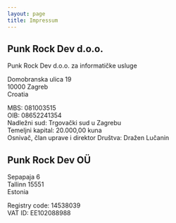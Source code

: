 ```yaml
---
layout: page
title: Impressum
---
```


## Punk Rock Dev d.o.o.

Punk Rock Dev d.o.o. za informatičke usluge

Domobranska ulica 19  
10000 Zagreb  
Croatia

MBS: 081003515  
OIB: 08652241354  
Nadležni sud: Trgovački sud u Zagrebu  
Temeljni kapital: 20.000,00 kuna  
Osnivač, član uprave i direktor Društva: Dražen Lučanin

## Punk Rock Dev OÜ

Sepapaja 6  
Tallinn 15551  
Estonia

Registry code: 14538039  
VAT ID: EE102088988
